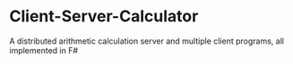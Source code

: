 # Client-Server-Calculator
A distributed arithmetic calculation server and multiple client programs, all implemented in F#
